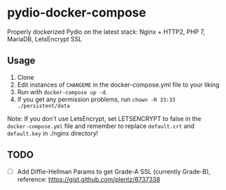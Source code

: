# pydio-docker-compose

Properly dockerized Pydio on the latest stack: Nginx + HTTP2, PHP 7, MariaDB, LetsEncrypt SSL

## Usage

1. Clone
2. Edit instances of `CHANGEME` in the docker-compose.yml file to your liking
3. Run with `docker-compose up -d`.
4. If you get any permission problems, run `chown -R 33:33 ./persistent/data` 

Note: If you don't use LetsEncrypt, set LETSENCRYPT to false in the `docker-compose.yml` file and remember to replace `default.crt` and `default.key` in ./nginx directory!

## TODO

- [ ] Add Diffie-Hellman Params to get Grade-A SSL (currently Grade-B), reference: https://gist.github.com/plentz/6737338